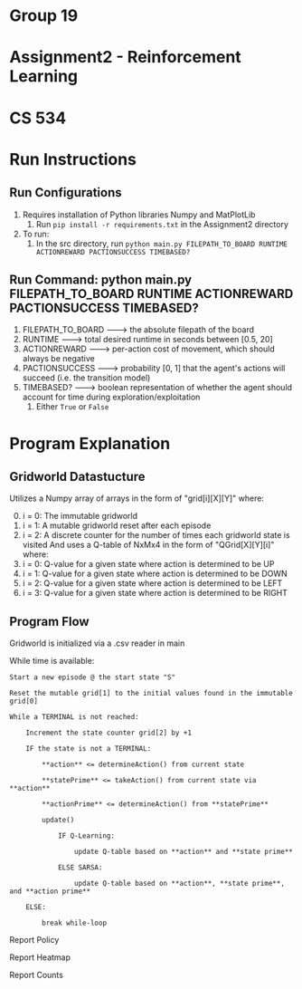 # **Group 19**
# **Assignment2 - Reinforcement Learning**
# **CS 534**

# Run Instructions
## Run Configurations
1. Requires installation of Python libraries Numpy and MatPlotLib
    1. Run `pip install -r requirements.txt` in the Assignment2 directory
2. To run:
    1. In the src directory, run `python main.py FILEPATH_TO_BOARD RUNTIME ACTIONREWARD PACTIONSUCCESS TIMEBASED?`
## Run Command: python main.py FILEPATH_TO_BOARD RUNTIME ACTIONREWARD PACTIONSUCCESS TIMEBASED?
1. FILEPATH_TO_BOARD ---> the absolute filepath of the board
2. RUNTIME ---> total desired runtime in seconds between [0.5, 20]
3. ACTIONREWARD ---> per-action cost of movement, which should always be negative
4. PACTIONSUCCESS ---> probability [0, 1] that the agent's actions will succeed (i.e. the transition model)
5. TIMEBASED? ---> boolean representation of whether the agent should account for time during exploration/exploitation
    1. Either `True` or `False`

# Program Explanation
## Gridworld Datastucture
Utilizes a Numpy array of arrays in the form of "grid[i][X][Y]" where:

0. i = 0: The immutable gridworld
1. i = 1: A mutable gridworld reset after each episode
2. i = 2: A discrete counter for the number of times each gridworld state is visited
And uses a Q-table of NxMx4 in the form of "QGrid[X][Y][i]" where:
0. i = 0: Q-value for a given state where action is determined to be UP
1. i = 1: Q-value for a given state where action is determined to be DOWN
2. i = 2: Q-value for a given state where action is determined to be LEFT
3. i = 3: Q-value for a given state where action is determined to be RIGHT
## Program Flow
Gridworld is initialized via a .csv reader in main

While time is available:

    Start a new episode @ the start state "S"

    Reset the mutable grid[1] to the initial values found in the immutable grid[0]

    While a TERMINAL is not reached:

        Increment the state counter grid[2] by +1

        IF the state is not a TERMINAL:

            **action** <= determineAction() from current state

            **statePrime** <= takeAction() from current state via **action**

            **actionPrime** <= determineAction() from **statePrime**

            update() 

                IF Q-Learning:

                    update Q-table based on **action** and **state prime**

                ELSE SARSA:

                    update Q-table based on **action**, **state prime**, and **action prime**

        ELSE:

            break while-loop


Report Policy

Report Heatmap

Report Counts